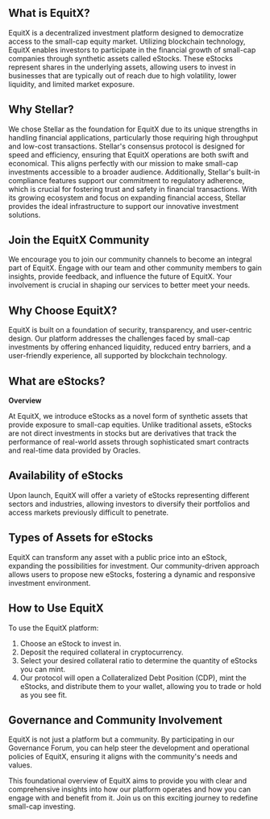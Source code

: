 ## What is EquitX?
EquitX is a decentralized investment platform designed to democratize access to the small-cap equity market. Utilizing blockchain technology, EquitX enables investors to participate in the financial growth of small-cap companies through synthetic assets called eStocks. These eStocks represent shares in the underlying assets, allowing users to invest in businesses that are typically out of reach due to high volatility, lower liquidity, and limited market exposure.


## Why Stellar?
We chose Stellar as the foundation for EquitX due to its unique strengths in handling financial applications, particularly those requiring high throughput and low-cost transactions. Stellar's consensus protocol is designed for speed and efficiency, ensuring that EquitX operations are both swift and economical. This aligns perfectly with our mission to make small-cap investments accessible to a broader audience. Additionally, Stellar's built-in compliance features support our commitment to regulatory adherence, which is crucial for fostering trust and safety in financial transactions. With its growing ecosystem and focus on expanding financial access, Stellar provides the ideal infrastructure to support our innovative investment solutions.


## Join the EquitX Community
We encourage you to join our community channels to become an integral part of EquitX. Engage with our team and other community members to gain insights, provide feedback, and influence the future of EquitX. Your involvement is crucial in shaping our services to better meet your needs.


## Why Choose EquitX?
EquitX is built on a foundation of security, transparency, and user-centric design. Our platform addresses the challenges faced by small-cap investments by offering enhanced liquidity, reduced entry barriers, and a user-friendly experience, all supported by blockchain technology.


## What are eStocks?
**Overview**

At EquitX, we introduce eStocks as a novel form of synthetic assets that provide exposure to small-cap equities. Unlike traditional assets, eStocks are not direct investments in stocks but are derivatives that track the performance of real-world assets through sophisticated smart contracts and real-time data provided by Oracles.


## Availability of eStocks
Upon launch, EquitX will offer a variety of eStocks representing different sectors and industries, allowing investors to diversify their portfolios and access markets previously difficult to penetrate.


## Types of Assets for eStocks
EquitX can transform any asset with a public price into an eStock, expanding the possibilities for investment. Our community-driven approach allows users to propose new eStocks, fostering a dynamic and responsive investment environment.


## How to Use EquitX
To use the EquitX platform:

1. Choose an eStock to invest in.
2. Deposit the required collateral in cryptocurrency.
3. Select your desired collateral ratio to determine the quantity of eStocks you can mint.
4. Our protocol will open a Collateralized Debt Position (CDP), mint the eStocks, and distribute them to your wallet, allowing you to trade or hold as you see fit.


## Governance and Community Involvement
EquitX is not just a platform but a community. By participating in our Governance Forum, you can help steer the development and operational policies of EquitX, ensuring it aligns with the community's needs and values.

This foundational overview of EquitX aims to provide you with clear and comprehensive insights into how our platform operates and how you can engage with and benefit from it. Join us on this exciting journey to redefine small-cap investing.





